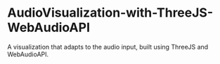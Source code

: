 AudioVisualization-with-ThreeJS-WebAudioAPI
===========================================

A visualization that adapts to the audio input, built using ThreeJS and WebAudioAPI.
